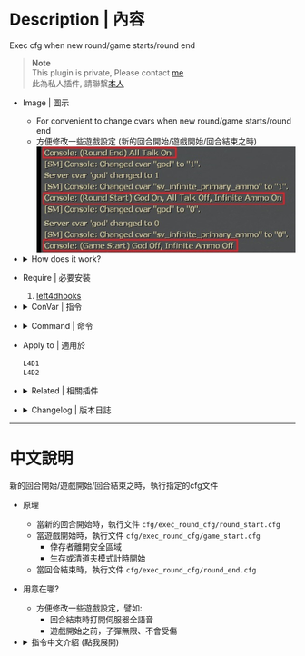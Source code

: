 # Description | 內容
Exec cfg when new round/game starts/round end

> __Note__ <br/>
This plugin is private, Please contact [me](https://github.com/fbef0102/Game-Private_Plugin#私人插件列表-private-plugins-list)<br/>
此為私人插件, 請聯繫[本人](https://github.com/fbef0102/Game-Private_Plugin#私人插件列表-private-plugins-list)

* Image | 圖示
	* For convenient to change cvars when new round/game starts/round end
	* 方便修改一些遊戲設定 (新的回合開始/遊戲開始/回合結束之時)
	<br/>![exec_round_cfg_1](image/exec_round_cfg_1.jpg)

* <details><summary>How does it work?</summary>

	* Exec ```cfg/exec_round_cfg/round_start.cfg``` when new round starts
	* Exec ```cfg/exec_round_cfg/game_start.cfg``` when game starts
		* Survivors leaving saferoom
		* Survival or Scavenge begins
	* Exec ```cfg/exec_round_cfg/round_end.cfg``` when round ends
	* For convenient to change game settigns, for example:
		* Turn on all talk when round end
		* Enable god mode and infinite ammo before game starts
</details>

* Require | 必要安裝
	1. [left4dhooks](https://forums.alliedmods.net/showthread.php?t=321696)

* <details><summary>ConVar | 指令</summary>

	* cfg/sourcemod/exec_round_cfg.cfg
		```php
		// 0=Plugin off, 1=Plugin on.
		exec_round_cfg_enable "1"

		// File to execute when new round starts
		// file in cfg/exec_round_cfg folder
		exec_round_cfg_start_file "round_start.cfg"

		// Delay to execute file when new round starts
		exec_round_cfg_start_delay "1.5"

		// File to execute when game starts (survivors leaving saferoom / survival or scavenge begins)
		// file in cfg/exec_round_cfg folder
		exec_round_cfg_game_file "game_start.cfg"

		// Delay to execute file when game starts (survivors leaving saferoom / survival or scavenge begins)
		exec_round_cfg_game_delay "0.1"

		// File to execute when round end
		// file in cfg/exec_round_cfg folder
		exec_round_cfg_end_file "round_end.cfg"

		// Delay to execute file when round end
		exec_round_cfg_end_delay "0.5"
		```
</details>

* <details><summary>Command | 命令</summary>

	None
</details>

* Apply to | 適用於
	```
	L4D1
	L4D2
	```

* <details><summary>Related | 相關插件</summary>

    1. [readyup](/Plugin_插件/Server_伺服器/readyup): Ready-up plugin
        * 所有玩家準備才能開始遊戲的插件
</details>

* <details><summary>Changelog | 版本日誌</summary>

	* v1.0 (2024-9-７)
	    * Initial Release
</details>

- - - -
# 中文說明
新的回合開始/遊戲開始/回合結束之時，執行指定的cfg文件

* 原理
	* 當新的回合開始時，執行文件 ```cfg/exec_round_cfg/round_start.cfg```
	* 當遊戲開始時，執行文件 ```cfg/exec_round_cfg/game_start.cfg``` 
		* 倖存者離開安全區域
		* 生存或清道夫模式計時開始
	* 當回合結束時，執行文件 ```cfg/exec_round_cfg/round_end.cfg```

* 用意在哪?
	* 方便修改一些遊戲設定，譬如:
		* 回合結束時打開伺服器全語音
		* 遊戲開始之前，子彈無限、不會受傷

* <details><summary>指令中文介紹 (點我展開)</summary>

	* cfg/sourcemod/exec_round_cfg.cfg
		```php
		// 0=關閉插件, 1=啟動插件
		exec_round_cfg_enable "1"

		// 回合開始時，執行的cfg文件名稱
		// 路徑位於 cfg/exec_round_cfg
		exec_round_cfg_start_file "round_start.cfg"

		// 回合開始時延遲執行文件的時間
		exec_round_cfg_start_delay "1.5"

		// 遊戲開始時，執行的cfg文件名稱 (倖存者離開安全區域 / 生存或清道夫模式計時開始)
		// 路徑位於 cfg/exec_round_cfg
		exec_round_cfg_game_file "game_start.cfg"

		// 遊戲開始時延遲執行文件的時間 (倖存者離開安全區域 / 生存或清道夫模式計時開始)
		exec_round_cfg_game_delay "0.1"

		// 回合結束時，執行的cfg文件名稱
		// 路徑位於 cfg/exec_round_cfg
		exec_round_cfg_end_file "round_end.cfg"

		// 回合結束時延遲執行文件的時間
		exec_round_cfg_end_delay "0.5"
		```
</details>